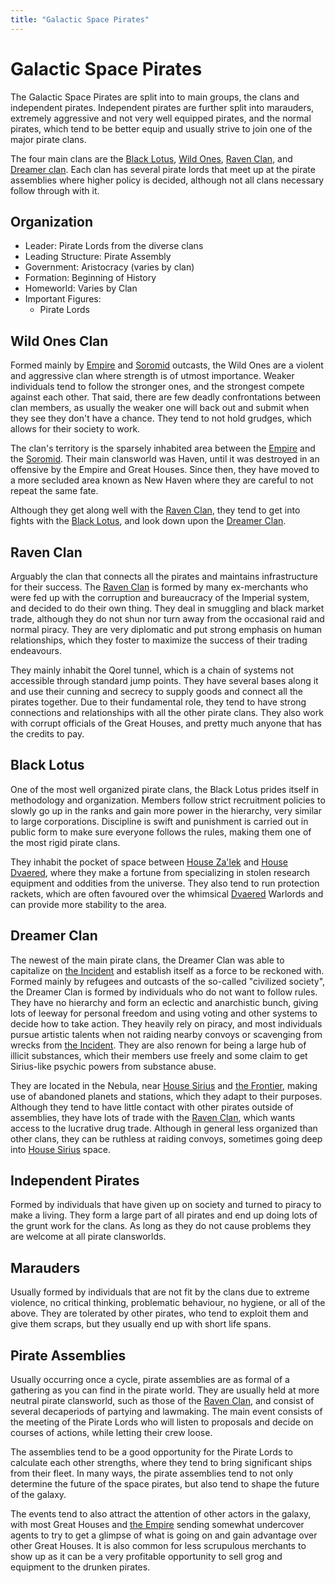 ```yaml
---
title: "Galactic Space Pirates"
---
```


# Galactic Space Pirates

The Galactic Space Pirates are split into to main groups, the clans and independent pirates. Independent pirates are further split into marauders, extremely aggressive and not very well equipped pirates, and the normal pirates, which tend to be better equip and usually strive to join one of the major pirate clans.

The four main clans are the [Black Lotus](lore/pirates/blacklotus), [Wild Ones](lore/pirates/wildones), [Raven Clan](lore/pirates/ravenclan), and [Dreamer clan](lore/pirates/dreamerclan).
Each clan has several pirate lords that meet up at the pirate assemblies where higher policy is decided, although not all clans necessary follow through with it.

## Organization

* Leader: Pirate Lords from the diverse clans
* Leading Structure: Pirate Assembly
* Government: Aristocracy (varies by clan)
* Formation: Beginning of History
* Homeworld: Varies by Clan
* Important Figures:
    * Pirate Lords

## Wild Ones Clan

Formed mainly by [Empire](lore/empire) and [Soromid](lore/soromid) outcasts, the Wild Ones are a violent and aggressive clan where strength is of utmost importance.
Weaker individuals tend to follow the stronger ones, and the strongest compete against each other.
That said, there are few deadly confrontations between clan members, as usually the weaker one will back out and submit when they see they don't have a chance.
They tend to not hold grudges, which allows for their society to work.

The clan's territory is the sparsely inhabited area between the [Empire](lore/empire) and the [Soromid](lore/soromid).
Their main clansworld was Haven, until it was destroyed in an offensive by the Empire and Great Houses.
Since then, they have moved to a more secluded area known as New Haven where they are careful to not repeat the same fate.

Although they get along well with the [Raven Clan](lore/pirates/ravenclan), they tend to get into fights with the [Black Lotus](lore/pirates/blacklotus), and look down upon the [Dreamer Clan](lore/pirates/dreamerclan).

## Raven Clan

Arguably the clan that connects all the pirates and maintains infrastructure for their success.
The [Raven Clan](lore/pirates/ravenclan) is formed by many ex-merchants who were fed up with the corruption and bureaucracy of the Imperial system, and decided to do their own thing.
They deal in smuggling and black market trade, although they do not shun nor turn away from the occasional raid and normal piracy.
They are very diplomatic and put strong emphasis on human relationships, which they foster to maximize the success of their trading endeavours.

They mainly inhabit the Qorel tunnel, which is a chain of systems not accessible through standard jump points.
They have several bases along it and use their cunning and secrecy to supply goods and connect all the pirates together.
Due to their fundamental role, they tend to have strong connections and relationships with all the other pirate clans.
They also work with corrupt officials of the Great Houses, and pretty much anyone that has the credits to pay.

## Black Lotus

One of the most well organized pirate clans, the Black Lotus prides itself in methodology and organization.
Members follow strict recruitment policies to slowly go up in the ranks and gain more power in the hierarchy, very similar to large corporations.
Discipline is swift and punishment is carried out in public form to make sure everyone follows the rules, making them one of the most rigid pirate clans.

They inhabit the pocket of space between [House Za'lek](lore/zalek) and [House Dvaered](lore/dvaered), where they make a fortune from specializing in stolen research equipment and oddities from the universe.
They also tend to run protection rackets, which are often favoured over the whimsical [Dvaered](lore/dvaered) Warlords and can provide more stability to the area.

## Dreamer Clan

The newest of the main pirate clans, the Dreamer Clan was able to capitalize on [the Incident](lore/history/incident) and establish itself as a force to be reckoned with.
Formed mainly by refugees and outcasts of the so-called "civilized society", the Dreamer Clan is formed by individuals who do not want to follow rules.
They have no hierarchy and form an eclectic and anarchistic bunch, giving lots of leeway for personal freedom and using voting and other systems to decide how to take action.
They heavily rely on piracy, and most individuals pursue artistic talents when not raiding nearby convoys or scavenging from wrecks from [the Incident](lore/historyincident).
They are also renown for being a large hub of illicit substances, which their members use freely and some claim to get Sirius-like psychic powers from substance abuse.

They are located in the Nebula, near [House Sirius](lore/sirius) and [the Frontier](lore/frontienr), making use of abandoned planets and stations, which they adapt to their purposes.
Although they tend to have little contact with other pirates outside of assemblies, they have lots of trade with the [Raven Clan](lore/pirates/ravenclan), which wants access to the lucrative drug trade.
Although in general less organized than other clans, they can be ruthless at raiding convoys, sometimes going deep into [House Sirius](lore/sirius) space.

## Independent Pirates

Formed by individuals that have given up on society and turned to piracy to make a living.
They form a large part of all pirates and end up doing lots of the grunt work for the clans.
As long as they do not cause problems they are welcome at all pirate clansworlds.

## Marauders

Usually formed by individuals that are not fit by the clans due to extreme violence, no critical thinking, problematic behaviour, no hygiene, or all of the above.
They are tolerated by other pirates, who tend to exploit them and give them scraps, but they usually end up with short life spans.

## Pirate Assemblies

Usually occurring once a cycle, pirate assemblies are as formal of a gathering as you can find in the pirate world.
They are usually held at more neutral pirate clansworld, such as those of the [Raven Clan](lore/pirates/ravenclan), and consist of several decaperiods of partying and lawmaking.
The main event consists of the meeting of the Pirate Lords who will listen to proposals and decide on courses of actions, while letting their crew loose.

The assemblies tend to be a good opportunity for the Pirate Lords to calculate each other strengths, where they tend to bring significant ships from their fleet.
In many ways, the pirate assemblies tend to not only determine the future of the space pirates, but also tend to shape the future of the galaxy.

The events tend to also attract the attention of other actors in the galaxy, with most Great Houses and [the Empire](lore/empire) sending somewhat undercover agents to try to get a glimpse of what is going on and gain advantage over other Great Houses.
It is also common for less scrupulous merchants to show up as it can be a very profitable opportunity to sell grog and equipment to the drunken pirates.
